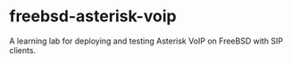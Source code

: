 # freebsd-asterisk-voip
A learning lab for deploying and testing Asterisk VoIP on FreeBSD with SIP clients.
